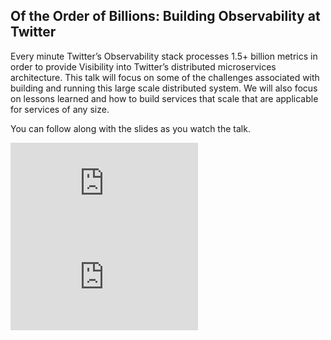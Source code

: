 <!--
{
"name" : "observability",
"version" : "0.0.1",
"title" : "Of the Order of Billions: Building Observability at Twitter",
"freshnessDate" : 2015-11-01,
"homepage" : "https://dev.twitter.com/flight/2015",
"canonicalSource" : "https://dev.twitter.com/flight/2015",
"author" : "Caitie McCaffrey",
"license" : "All Rights Reserved"
}
-->


<!-- @section -->

## Of the Order of Billions: Building Observability at Twitter

Every minute Twitter’s Observability stack processes 1.5+ billion metrics in order to provide Visibility into Twitter’s distributed microservices architecture. This talk will focus on some of the challenges associated with building and running this large scale distributed system. We will also focus on lessons learned and how to build services that scale that are applicable for services of any size.

You can follow along with the slides as you watch the talk.

<iframe src="https://www.youtube.com/watch?v=SC6XuD1tgcQ" frameborder="0" allowfullscreen></iframe>

<iframe src="https://g.twimg.com/dev/flight/2015/keynotes/Flight2015-McCaffrey_Katie-Of_the_Order_of_Billions.pdf" frameborder="0" allowfullscreen></iframe>
